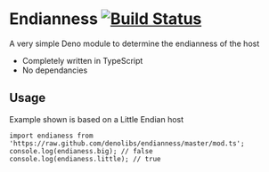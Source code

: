 # Endianness [![Build Status](https://travis-ci.org/denolibs/endianness.svg?branch=master)](https://travis-ci.org/denolibs/endianness)
A very simple Deno module to determine the endianness of the host
* Completely written in TypeScript
* No dependancies

## Usage
Example shown is based on a Little Endian host
```
import endianess from 'https://raw.github.com/denolibs/endianness/master/mod.ts';
console.log(endianess.big); // false
console.log(endianess.little); // true
```
